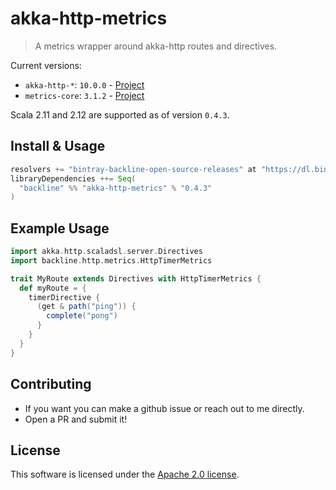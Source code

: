 # akka-http-metrics

> A metrics wrapper around akka-http routes and directives.

Current versions:

- `akka-http-*`: `10.0.0` - [Project](https://github.com/akka/akka-http)
- `metrics-core`: `3.1.2` - [Project](https://github.com/dropwizard/metrics)

Scala 2.11 and 2.12 are supported as of version `0.4.3`.

## Install & Usage

```scala
resolvers += "bintray-backline-open-source-releases" at "https://dl.bintray.com/backline/open-source"
libraryDependencies ++= Seq(
  "backline" %% "akka-http-metrics" % "0.4.3"
)
```

## Example Usage

```scala
import akka.http.scaladsl.server.Directives
import backline.http.metrics.HttpTimerMetrics

trait MyRoute extends Directives with HttpTimerMetrics {
  def myRoute = {
    timerDirective {
      (get & path("ping")) {
        complete("pong")
      }
    }
  }
}
```

## Contributing

- If you want you can make a github issue or reach out to me directly.
- Open a PR and submit it!

## License

This software is licensed under the [Apache 2.0 license](LICENSE).
